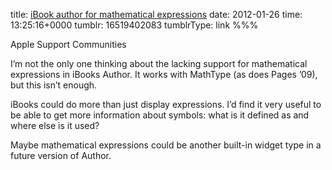 title: [iBook author for mathematical expressions](https://discussions.apple.com/message/17341369#17341369)
date: 2012-01-26
time: 13:25:16+0000
tumblr: 16519402083
tumblrType: link
%%%

Apple Support Communities

I’m not the only one thinking about the lacking support for mathematical expressions in iBooks Author. It works with MathType (as does Pages ’09), but this isn’t enough.

iBooks could do more than just display expressions. I’d find it very useful to be able to get more information about symbols: what is it defined as and where else is it used?

Maybe mathematical expressions could be another built-in widget type in a future version of Author.

